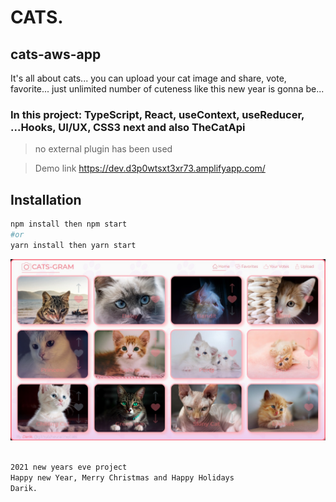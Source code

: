 # CATS.

## cats-aws-app

It's all about cats... you can upload your cat image and share, vote, favorite... just unlimited number of cuteness like this new year is gonna be...

### In this project: TypeScript, React, useContext, useReducer, ...Hooks, UI/UX, CSS3 next and also TheCatApi

> no external plugin has been used

> Demo link https://dev.d3p0wtsxt3xr73.amplifyapp.com/

## Installation

```sh
npm install then npm start
#or
yarn install then yarn start
```

![Screenshot](cats-app-snap.jpg)

```sh

2021 new years eve project
Happy new Year, Merry Christmas and Happy Holidays
Darik.

```
